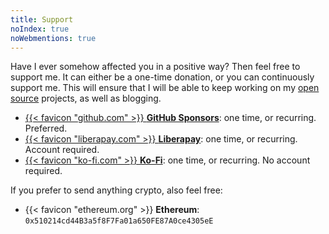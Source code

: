 ```yaml
---
title: Support
noIndex: true
noWebmentions: true
---
```


Have I ever somehow affected you in a positive way? Then feel free to support me. It can either be a one-time donation, or you can continuously support me. This will ensure that I will be able to keep working on my [open source](https://github.com/hacdias) projects, as well as blogging. 

- [{{< favicon "github.com" >}} **GitHub Sponsors**](https://github.com/sponsors/hacdias): one time, or recurring. Preferred.
- [{{< favicon "liberapay.com" >}} **Liberapay**](https://liberapay.com/hacdias/): one time, or recurring. Account required.
- [{{< favicon "ko-fi.com" >}} **Ko-Fi**](https://ko-fi.com/hacdias): one time, or recurring. No account required.

If you prefer to send anything crypto, also feel free:

- {{< favicon "ethereum.org" >}} **Ethereum**: `0x510214cd44B3a5f8F7Fa01a650FE87A0ce4305eE`

